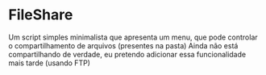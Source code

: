 # FileShare
Um script simples minimalista que apresenta um menu, que pode controlar o compartilhamento de arquivos (presentes na pasta)
Ainda não está compartilhando de verdade, eu pretendo adicionar essa funcionalidade mais tarde (usando FTP)
